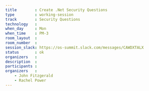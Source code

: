 ```yaml
---
title        : Create .Net Security Questions
type         : working-session
track        : Security Questions
technology   :
when_day     : Mon
when_time    : PM-3
room_layout  :
room_number  :
session_slack: https://os-summit.slack.com/messages/CAWDXTALX
status       : ok
organizers   :
description  :
participants :
organizers   :
    - John Fitzgerald
    - Rachel Power
---
```


